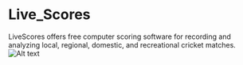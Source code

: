 # Live_Scores
LiveScores offers free computer scoring software for recording and analyzing local, regional, domestic, and recreational cricket matches.
<img src="https://i.imgur.com/xdpCBRM.png" alt="Alt text">


